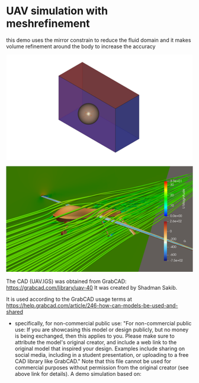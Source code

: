 # UAV simulation with meshrefinement

this demo uses the mirror constrain to reduce the fluid domain
and it makes volume refinement around the body to increase the accuracy

![screenshot](geom.png)

![screenshot](result.png)

The CAD (UAV.IGS) was obtained from GrabCAD:
https://grabcad.com/library/uav-40
It was created by Shadman Sakib.

It is used according to the GrabCAD usage terms at 
https://help.grabcad.com/article/246-how-can-models-be-used-and-shared
- specifically, for non-commercial public use:
"For non-commercial public use: If you are showcasing this model or design 
publicly, but no money is being exchanged, then this applies to you. Please 
make sure to attribute the model's original creator, and include a web link 
to the original model that inspired your design. Examples include sharing on 
social media, including in a student presentation, or uploading to a free CAD 
library like GrabCAD."
Note that this file cannot be used for commercial purposes without permission
from the original creator (see above link for details).
A demo simulation based on:
